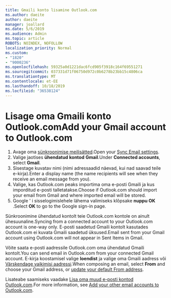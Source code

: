 ```yaml
---
title: Gmaili konto lisamine Outlook.com
ms.author: daeite
author: daeite
manager: joallard
ms.date: 5/6/2019
ms.audience: Admin
ms.topic: article
ROBOTS: NOINDEX, NOFOLLOW
localization_priority: Normal
ms.custom:
- "1820"
- "9000236"
ms.openlocfilehash: 59325a0d1221dac6fcd905f3918c164f69551271
ms.sourcegitcommit: 037331d71f06750d972c0b6278b23bb15c4806ca
ms.translationtype: MT
ms.contentlocale: et-EE
ms.lasthandoff: 10/18/2019
ms.locfileid: "36538124"
---
```

# <a name="add-your-gmail-account-to-outlookcom"></a><span data-ttu-id="babda-102">Lisage oma Gmaili konto Outlook.com</span><span class="sxs-lookup"><span data-stu-id="babda-102">Add your Gmail account to Outlook.com</span></span>

1. <span data-ttu-id="babda-103">Avage oma [sünkroonimise meilisätted](https://go.microsoft.com/fwlink/?linkid=875264).</span><span class="sxs-lookup"><span data-stu-id="babda-103">Open your [Sync Email settings](https://go.microsoft.com/fwlink/?linkid=875264).</span></span>
2. <span data-ttu-id="babda-104">Valige jaotises **ühendatud kontod** **Gmail**.</span><span class="sxs-lookup"><span data-stu-id="babda-104">Under **Connected accounts**, select **Gmail**.</span></span>
3. <span data-ttu-id="babda-105">Sisestage kuvatav nimi (nimi adressaadid näevad, kui nad saavad teile e-kirja).</span><span class="sxs-lookup"><span data-stu-id="babda-105">Enter a display name (the name recipients will see when they receive an email message from you).</span></span>
4. <span data-ttu-id="babda-106">Valige, kas Outlook.com peaks importima oma e-posti Gmaili ja kus imporditud e-posti talletatakse.</span><span class="sxs-lookup"><span data-stu-id="babda-106">Choose if Outlook.com should import your email from Gmail and where imported email will be stored.</span></span>
5. <span data-ttu-id="babda-107">Google ' i sisselogimislehele lähema valimiseks klõpsake **nuppu OK** .</span><span class="sxs-lookup"><span data-stu-id="babda-107">Select **OK** to go to the Google sign-in page.</span></span>

<span data-ttu-id="babda-108">Sünkroonimine ühendatud kontolt teie Outlook.com kontole on ainult ühesuunaline.</span><span class="sxs-lookup"><span data-stu-id="babda-108">Syncing from a connected account to your Outlook.com account is one-way only.</span></span> <span data-ttu-id="babda-109">E-posti saadetud Gmaili kontolt kasutades Outlook.com ei kuvata Gmaili saadetud üksused.</span><span class="sxs-lookup"><span data-stu-id="babda-109">Email sent from your Gmail account using Outlook.com will not appear in Sent Items in Gmail.</span></span>

<span data-ttu-id="babda-110">Võite saata e-posti aadressile Outlook.com oma ühendatud Gmaili kontolt.</span><span class="sxs-lookup"><span data-stu-id="babda-110">You can send email in Outlook.com from your connected Gmail account.</span></span> <span data-ttu-id="babda-111">E-kirja koostamisel valige **loendist** ja valige oma Gmaili aadress või [Värskendage vaikimisi aadressi](https://go.microsoft.com/fwlink/?linkid=875264).</span><span class="sxs-lookup"><span data-stu-id="babda-111">When composing an email, select **From** and choose your Gmail address, or [update your default From address](https://go.microsoft.com/fwlink/?linkid=875264).</span></span>

<span data-ttu-id="babda-112">Lisateabe saamiseks vaadake [Lisa oma muud e-posti kontod Outlook.com](https://support.office.com/article/c5224df4-5885-4e79-91ba-523aa743f0ba?wt.mc_id=Office_Outlook_com_Alchemy).</span><span class="sxs-lookup"><span data-stu-id="babda-112">For more information, see [Add your other email accounts to Outlook.com](https://support.office.com/article/c5224df4-5885-4e79-91ba-523aa743f0ba?wt.mc_id=Office_Outlook_com_Alchemy).</span></span>